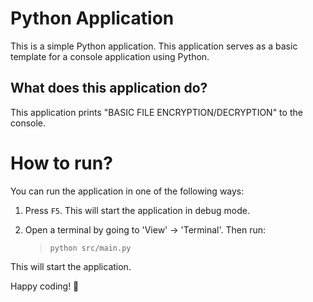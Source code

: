 Python Application
======================
This is a simple Python application. This application serves as a basic template for a console application using Python.

What does this application do?
-------------------------------
This application prints "BASIC FILE ENCRYPTION/DECRYPTION" to the console.

# How to run?
You can run the application in one of the following ways:

1. Press `F5`. This will start the application in debug mode.

2. Open a terminal by going to 'View' -> 'Terminal'. Then run:
    > `python src/main.py`

This will start the application.

Happy coding! 🙂